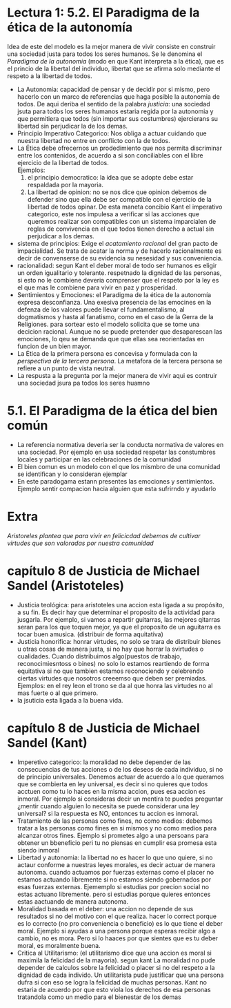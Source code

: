 # Lectura 1: 5.2. El Paradigma de la ética de la autonomía
Idea de este del modelo es la mejor manera de vivir consiste en construir una sociedad justa para todos los seres humanos.
Se le denomina el  _Paradigma de la autonomia_ (modo en que Kant interpreta a la ética), que es el princio de la libertal del individuo, libertat que se afirma solo mediante el respeto a la libertad de todos.
- La Autonomia:  capacidad de pensar y de decidir por si mismo, pero hacerlo con un marco de referencias que haga posible la autonomia de todos. De aqui deriba el sentido de la palabra _justicia_: una sociedad jsuta para todos los seres humanos estaria regida por la autonomia y que permitiera que todos (sin importar sus costumbres) ejercierans su libertad sin perjudicar la de los demas.
- Principio Imperativo Categorico: Nos obliga a actuar cuidando que nuestra libertad no entre en conflicto con la de todos.
- La Ética debe ofrecernos un prodedimiento que nos permita discriminar entre los contenidos, de acuerdo a si son conciliables con el libre ejercicio de la libertad de todos.      
    Ejemplos:
    1.  el principio democratico: la idea que se adopte debe estar respaldada por la mayoria.
    2. La libertad de opinion: no se nos dice que opinion debemos de defender sino que ella debe ser compatible con el ejercicio de la libertad de todos opinar.
De esta maneta concibio Kant el imperativo categorico, este nos impulesa a verificar si las acciones que queremos realizar son compatibles con un sistema imparcialen de reglas de convivencia en el que todos tienen derecho a actual sin perjudicar a los demas.
- sistema de principios: Exige el _acatamiento racional_ del gran pacto de impacialidad. Se trata de acatar la norma y de hacerlo racionalmente es decir de convenserse de su evidencia su nesesidad y sus conveniencia.
- racionalidad: segun Kant el deber moral de todo ser humanos es eligir un orden igualitario y tolerante. respetnado la dignidad de las personas, si esto no le combiene deveria comprenser que el respeto por la ley es el que mas le combiene para vivir en paz y prosperidad.
- Sentimientos y Emociones: el Paradigma de la ética de la autonomía expresa desconfianza. Una exesiva presencia de las emocines en la defenza de los valores puede llevar el fundamentalismo, al dogmatismos y hasta al fanatismo, como en el caso de la Gerra de la Religiones. para sortear esto el modelo solicita que se tome una decicion racional. Aunque no se puede pretender que desaparescan las emociones, lo qeu se demanda que que ellas sea reorientadas en funcion de un bien mayor. 
- La Ética de la primera persona es concevisa y formulada con la _perspectiva de la tercera persona_. La metafora de la tercera persona se refiere a un punto de vista neutral.
- La respusta a la pregunta por la mejor manera de vivir aqui es contruir una sociedad jsura pa todos los seres huamno

# 5.1. El Paradigma de la ética del bien común
- La referencia normativa deveria ser la conducta normativa de valores en una sociedad. Por ejemplo en usa sociedad respetar las constumbres locales y participar en las celebraciones de la comunidad
- El bien comun es un modelo con el que los mismbro de una comunidad se identifican y lo consideran ejemplar
- En este paradogama estann presentes las emociones y sentimientos. Ejemplo sentir compacion hacia alguien que esta sufrirndo y ayudarlo

# Extra
_Aristoreles plantea que para vivir en felicicdad debemos de cultivar virtudes que son valoradas por nuestra comunidad_

# capítulo 8 de Justicia de Michael Sandel (Aristoteles)
- Justicia teológica: para aristoteles una accion esta ligada a su propósito, a su fin. Es decir hay que determinar el proposito de la actividad para jusgarla. Por ejemplo, si vamos a repartir guitarras, las mejores qitarras seran para los que toquen mejor, ya que el proposito de un aguitarra es tocar buen amusica. (distribuir de forma aquitativa)
- Justicia honorifica: honrar virtudes, no solo se trara de distribuir bienes u otras cosas de manera justa, si no hay que horrar la svirtudes o cualidades. Cuando distribuimos algo(puestos de trabajo, reconocimiesntoss o bines) no solo lo estamos reartiendo de forma equitativa si no que tambien estamos reconociendo y celebrendo ciertas virtudes que nosotros creeemso que deben ser premiadas. Ejemplos: en el rey leon el trono se da al que honra las virtudes no al mas fuerte o al que primero.
- la jsuticia esta ligada a la buena vida.

# capítulo 8 de Justicia de Michael Sandel (Kant)
- Imperetivo categorico: la moralidad no debe depender de las consecuencias de tus acciones o de los deseos de cada individuo, si no de principio universales. Denemos actuar de acuerdo a lo que queramos que se combierta en ley universal, es decir si no quieres que todos acctuen como tu lo haces en la misma accion, pues esa accion es inmoral. Por ejemplo si consideras decir un mentira te puedes preguntar ¿mentir cuando alguien lo necesita se puede considerar una ley universal? si la respuesta es NO, entonces tu accion es inmoral.
- Tratamiento de las personas como fines, no como medios: debemos tratar a las personas como fines en si mismos y no como medios para alcanzar otros fines. Ejemplo si prometes algo a una persoans para obtener un bbeneficio peri tu no piensas en cumplir esa promesa esta siendo inmoral
- Libertad y autonomia: la libertad no es hacer lo que uno quiere, si no actaur conforme a nuestras leyes morales, es decir actuar de manera autonoma. cuando actuamos por fuerzas externas como el placer no estamos actuando libremente si no estamos siendo gobernados por esas fuerzas externas. Ejememplo si estudias por precion social no estas actuano libremente. pero si estudias porque quieres entonces estas aactuando de manera autonoma.
- Moralidad basada en el deber: una accion no depende de sus resultados si no del motivo con el que realiza. hacer lo correct porque es lo correcto (no pro conveniencia o beneficio) es lo que tiene el deber moral. Ejemplo si ayudas a una persona porque esperas recibir algo a cambio, no es mora. Pero si lo haaces por que sientes que es tu deber moral, es moralmente buena.
- Critica al Utilitarismo: (el utilitarismo dice que una accion es moral si maximila la felicidad de la mayoria). segun kant La moralidad no pude depender de calculos sobre la felicidad  o placer si no del respeto a la dignidad de cada individo. Un utilitarista pude justificar que una persona dufra si con eso se logra la felicidad de muchas personas. Kant no estaria de acuerdo por que esto viola los derechos de esa personas tratandola como un medio para el bienestar de los demas